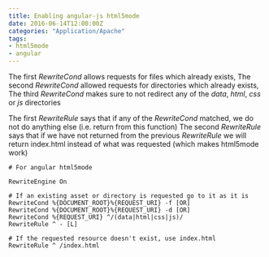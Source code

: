 ```yaml
---
title: Enabling angular-js html5mode
date: 2016-06-14T12:00:00Z
categories: "Application/Apache"
tags:
- html5mode
- angular
---
```

The first *RewriteCond* allows requests for files which already exists,
The second *RewriteCond* allowed requests for directories which already exists,
The third *RewriteCond* makes sure to not redirect any of the *data*, *html*, *css* or *js* directories

The first *RewriteRule* says that if any of the *RewriteCond* matched, we do not do anything else
(i.e. return from this function)
The second *RewriteRule* says that if we have not returned from the previous *RewriteRule* we will return index.html
instead of what was requested (which makes html5mode work)

    # For angular html5mode

    RewriteEngine On

    # If an existing asset or directory is requested go to it as it is
    RewriteCond %{DOCUMENT_ROOT}%{REQUEST_URI} -f [OR]
    RewriteCond %{DOCUMENT_ROOT}%{REQUEST_URI} -d [OR]
    RewriteCond %{REQUEST_URI} ^/(data|html|css|js)/
    RewriteRule ^ - [L]

    # If the requested resource doesn't exist, use index.html
    RewriteRule ^ /index.html
